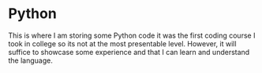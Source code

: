 # Python
This is where I am storing some Python code it was the first coding course I took in college so its not at the most presentable level. However, it will suffice to showcase some experience and that I can learn and understand the language.
